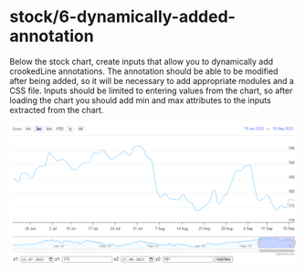 # stock/6-dynamically-added-annotation

Below the stock chart, create inputs that allow you to dynamically add crookedLine annotations. The annotation should be able to be modified after being added, so it will be necessary to add appropriate modules and a CSS file. Inputs should be limited to entering values from the chart, so after loading the chart you should add min and max attributes to the inputs extracted from the chart.

![exercise.gif](exercise.gif)
